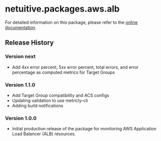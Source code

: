 # netuitive.packages.aws.alb

For detailed information on this package, please refer to the [online documentation](https://help.netuitive.com/Content/Integrations/aws.htm).

## Release History

### Version next

* Add 4xx error percent, 5xx error percent, total errors, and error percentage as computed metrics for Target Groups 

### Version 1.1.0

* Add Target Group compatibility and ACS configs
* Updating validation to use metricly-cli
* Adding build notifications

### Version 1.0.0

* Initial production release of the package for monitoring AWS Application Load Balancer (ALB) resources.
